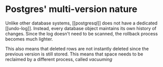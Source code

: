 # Postgres' multi-version nature
Unlike other database systems, [[postgresql]] does not have a dedicated [[undo-log]]. Instead, every database object maintains its own history of changes. Since the log doesn't need to be scanned, the rollback process becomes much lighter.

This also means that deleted rows are not instantly deleted since the previous version is still stored. This means that space needs to be reclaimed by a different process, called *vacuuming*

